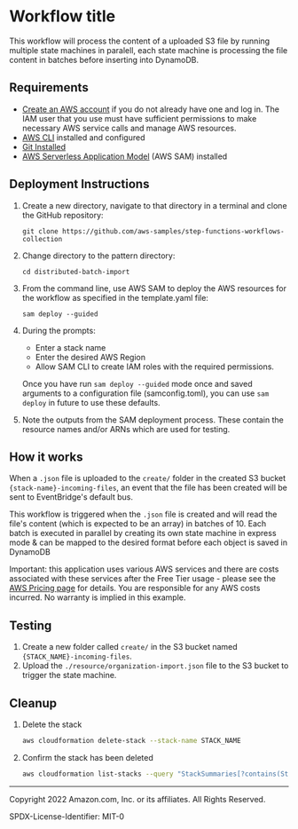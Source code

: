 # Workflow title

This workflow will process the content of a uploaded S3 file by running multiple state machines in paralell, each state machine is processing the file content in batches before inserting into DynamoDB.

## Requirements

* [Create an AWS account](https://portal.aws.amazon.com/gp/aws/developer/registration/index.html) if you do not already have one and log in. The IAM user that you use must have sufficient permissions to make necessary AWS service calls and manage AWS resources.
* [AWS CLI](https://docs.aws.amazon.com/cli/latest/userguide/install-cliv2.html) installed and configured
* [Git Installed](https://git-scm.com/book/en/v2/Getting-Started-Installing-Git)
* [AWS Serverless Application Model](https://docs.aws.amazon.com/serverless-application-model/latest/developerguide/serverless-sam-cli-install.html) (AWS SAM) installed

## Deployment Instructions

1. Create a new directory, navigate to that directory in a terminal and clone the GitHub repository:
    ``` 
    git clone https://github.com/aws-samples/step-functions-workflows-collection
    ```
1. Change directory to the pattern directory:
    ```
    cd distributed-batch-import
    ```
1. From the command line, use AWS SAM to deploy the AWS resources for the workflow as specified in the template.yaml file:
    ```
    sam deploy --guided
    ```
1. During the prompts:
    * Enter a stack name
    * Enter the desired AWS Region
    * Allow SAM CLI to create IAM roles with the required permissions.

    Once you have run `sam deploy --guided` mode once and saved arguments to a configuration file (samconfig.toml), you can use `sam deploy` in future to use these defaults.

1. Note the outputs from the SAM deployment process. These contain the resource names and/or ARNs which are used for testing.

## How it works

When a `.json` file is uploaded to the `create/` folder in the created S3 bucket `{stack-name}-incoming-files`, an event that the file has been created will be sent to EventBridge's default bus.

This workflow is triggered when the `.json` file is created and will read the file's content (which is expected to be an array) in batches of 10. Each batch is executed in parallel by creating its own state machine in express mode & can be mapped to the desired format before each object is saved in DynamoDB

Important: this application uses various AWS services and there are costs associated with these services after the Free Tier usage - please see the [AWS Pricing page](https://aws.amazon.com/pricing/) for details. You are responsible for any AWS costs incurred. No warranty is implied in this example.

## Testing

1. Create a new folder called `create/` in the S3 bucket named `{STACK_NAME}-incoming-files`.
2. Upload the `./resource/organization-import.json` file to the S3 bucket to trigger the state machine.

## Cleanup

1. Delete the stack
    ```bash
    aws cloudformation delete-stack --stack-name STACK_NAME
    ```
1. Confirm the stack has been deleted
    ```bash
    aws cloudformation list-stacks --query "StackSummaries[?contains(StackName,'STACK_NAME')].StackStatus"
    ```
----
Copyright 2022 Amazon.com, Inc. or its affiliates. All Rights Reserved.

SPDX-License-Identifier: MIT-0
